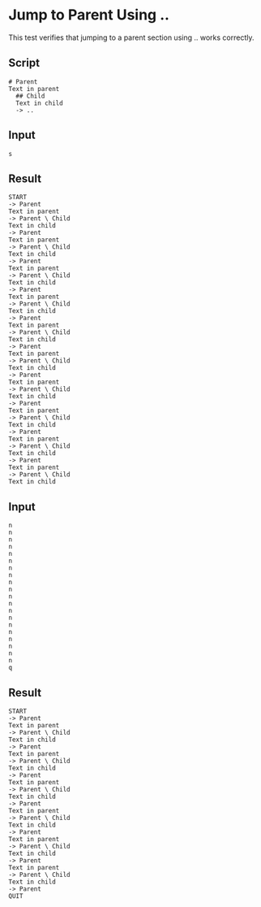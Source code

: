 # Jump to Parent Using ..

This test verifies that jumping to a parent section using .. works correctly.

## Script
```cuentitos
# Parent
Text in parent
  ## Child
  Text in child
  -> ..
```

## Input
```input
s
```

## Result
```result
START
-> Parent
Text in parent
-> Parent \ Child
Text in child
-> Parent
Text in parent
-> Parent \ Child
Text in child
-> Parent
Text in parent
-> Parent \ Child
Text in child
-> Parent
Text in parent
-> Parent \ Child
Text in child
-> Parent
Text in parent
-> Parent \ Child
Text in child
-> Parent
Text in parent
-> Parent \ Child
Text in child
-> Parent
Text in parent
-> Parent \ Child
Text in child
-> Parent
Text in parent
-> Parent \ Child
Text in child
-> Parent
Text in parent
-> Parent \ Child
Text in child
-> Parent
Text in parent
-> Parent \ Child
Text in child
```

## Input
```input
n
n
n
n
n
n
n
n
n
n
n
n
n
n
n
n
n
n
n
n
q
```

## Result
```result
START
-> Parent
Text in parent
-> Parent \ Child
Text in child
-> Parent
Text in parent
-> Parent \ Child
Text in child
-> Parent
Text in parent
-> Parent \ Child
Text in child
-> Parent
Text in parent
-> Parent \ Child
Text in child
-> Parent
Text in parent
-> Parent \ Child
Text in child
-> Parent
Text in parent
-> Parent \ Child
Text in child
-> Parent
QUIT
```
